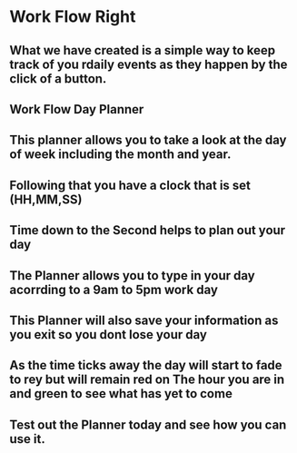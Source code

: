 # Work Flow Right
## What we have created is a simple way to keep track of you rdaily events as they happen by the click of a button.

## Work Flow Day Planner
## This planner allows you to take a look at the day of week including the month and year.
## Following that you have a clock that is set (HH,MM,SS)
## Time down to the Second helps to plan out your day

## The Planner allows you to type in your day acorrding to a 9am to 5pm work day
## This Planner will also save your information as you exit so you dont lose your day
## As the time ticks away the day will start to fade to rey but will remain red on The hour you are in and green to see what has yet to come

## Test out the Planner today and see how you can use it.
